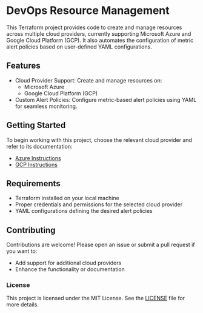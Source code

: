 # DevOps Resource Management
This Terraform project provides code to create and manage resources across multiple cloud providers, currently supporting Microsoft Azure and Google Cloud Platform (GCP). It also automates the configuration of metric alert policies based on user-defined YAML configurations.

## Features
* Cloud Provider Support: Create and manage resources on:
    * Microsoft Azure
    * Google Cloud Platform (GCP)
* Custom Alert Policies: Configure metric-based alert policies using YAML for seamless monitoring.
## Getting Started
To begin working with this project, choose the relevant cloud provider and refer to its documentation:

* [Azure Instructions](azure/README.md)
* [GCP Instructions](gcp/README.md)

## Requirements
* Terraform installed on your local machine
* Proper credentials and permissions for the selected cloud provider
* YAML configurations defining the desired alert policies
## Contributing
Contributions are welcome! Please open an issue or submit a pull request if you want to:

* Add support for additional cloud providers
* Enhance the functionality or documentation
### License
This project is licensed under the MIT License. See the [LICENSE](LICENSE) file for more details.

